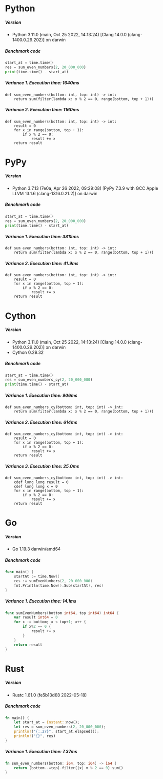 # Python
##### Version
- Python 3.11.0 (main, Oct 25 2022, 14:13:24) [Clang 14.0.0 (clang-1400.0.29.202)] on darwin

##### Benchmark code
```python
start_at = time.time()
res = sum_even_numbers(2, 20_000_000)
print(time.time() - start_at)
```

##### Variance 1. Execution time: 1640ms
```cython
def sum_even_numbers(bottom: int, top: int) -> int:
    return sum(filter(lambda x: x % 2 == 0, range(bottom, top + 1)))
```

##### Variance 2. Execution time: 1160ms
```cython
def sum_even_numbers(bottom: int, top: int) -> int:
    result = 0
    for x in range(bottom, top + 1):
        if x % 2 == 0:
            result += x
    return result
```

# PyPy
##### Version
- Python 3.7.13 (7e0a, Apr 26 2022, 09:29:08) [PyPy 7.3.9 with GCC Apple LLVM 13.1.6 (clang-1316.0.21.2)] on darwin
##### Benchmark code
```python
start_at = time.time()
res = sum_even_numbers(2, 20_000_000)
print(time.time() - start_at)
```

##### Variance 1. Execution time: 3815ms
```cython
def sum_even_numbers(bottom: int, top: int) -> int:
    return sum(filter(lambda x: x % 2 == 0, range(bottom, top + 1)))
```

##### Variance 2. Execution time: 41.9ms
```cython
def sum_even_numbers(bottom: int, top: int) -> int:
    result = 0
    for x in range(bottom, top + 1):
        if x % 2 == 0:
            result += x
    return result
```

# Cython
##### Version
- Python 3.11.0 (main, Oct 25 2022, 14:13:24) [Clang 14.0.0 (clang-1400.0.29.202)] on darwin
- Cython 0.29.32

##### Benchmark code
```python
start_at = time.time()
res = sum_even_numbers_cy(2, 20_000_000)
print(time.time() - start_at)
```

##### Variance 1. Execution time: 906ms
```cython
def sum_even_numbers_cy(bottom: int, top: int) -> int:
    return sum(filter(lambda x: x % 2 == 0, range(bottom, top + 1)))
```

##### Variance 2. Execution time: 614ms
```cython
def sum_even_numbers_cy(bottom: int, top: int) -> int:
    result = 0
    for x in range(bottom, top + 1):
        if x % 2 == 0:
            result += x
    return result
```

##### Variance 3. Execution time: 25.0ms
```cython
def sum_even_numbers_cy(bottom: int, top: int) -> int:
    cdef long long result = 0
    cdef long long x = 0
    for x in range(bottom, top + 1):
        if x % 2 == 0:
            result += x
    return result
```

# Go
##### Version
- Go 1.19.3 darwin/amd64

##### Benchmark code
```go
func main() {
	startAt := time.Now()
	res := sumEvenNumbers(2, 20_000_000)
	fmt.Println(time.Now().Sub(startAt), res)
}
```

##### Variance 1. Execution time: 14.1ms
```go
func sumEvenNumbers(bottom int64, top int64) int64 {
	var result int64 = 0
	for x := bottom; x < top+1; x++ {
		if x%2 == 0 {
			result += x
		}
	}
	return result
}
```

# Rust
##### Version
- Rustc 1.61.0 (fe5b13d68 2022-05-18)

##### Benchmark code
```rust
fn main() {
    let start_at = Instant::now();
    let res = sum_even_numbers(2, 20_000_000);
    println!("{:.2?}", start_at.elapsed());
    println!("{}", res)
}
```

##### Variance 1. Execution time: 7.37ms
```rust
fn sum_even_numbers(bottom: i64, top: i64) -> i64 {
    return (bottom..=top).filter(|x| x % 2 == 0).sum()
}
```
